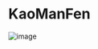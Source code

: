 # KaoManFen
![image](https://user-images.githubusercontent.com/22107536/137778849-013f81ba-ee66-44ff-923f-b4b62e4961bd.png)


